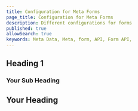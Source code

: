 ```yaml
---
title: Configuration for Meta Forms
page_title: Configuration for Meta Forms 
description: Different configurations for forms
published: true
allowSearch: true
keywords: Meta Data, Meta, form, API, Form API, 
---
```

## Heading 1

### Your Sub Heading 


## Your Heading 

